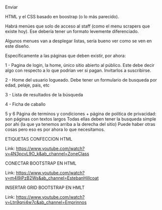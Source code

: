 Enviar

HTML y el CSS basado en boostrap (o lo más parecido).

Habrá menúes que solo de acceso al staff (como el menu scrapers que existe hoy). Ese debería tener un formato levemente diferenciado.

Algunos menues van a desplegar listas, sería bueno ver como se ven en este diseño.

Específicamente a las páginas que deben existir, por ahora:

1 - Pagina de login, la home, único sitio abierto al público. Este debe decir algo con respecto a lo que podrían ver si pagan. Invitarlos a suscribirse.

2 - Home del usuario logueado. Debe tener un formulario de busqueda por edad, pelaje, pais, etc

3 - Lista de resultados de la búsqueda

4 - Ficha de caballo

5 y 6 Página de terminos y condiciones + página de política de privacidad: son páginas con textos largos
Todas ellas deben tener la busqueda simple por ahi (la que ya tenemos arriba a la derecha del sitio)
Puede haber otras cosas pero eso es por ahora lo que necesitamos.


ETIQUETAS CONFECCION HTML 

Link: https://www.youtube.com/watch?v=4N3pcvL9O_k&ab_channel=ZoneClass


CONECTAR BOOTSTRAP EN HTML 

Link: https://www.youtube.com/watch?v=m4l9iPzB2Ws&ab_channel=EstebanHillcoat


INSERTAR GRID BOOTSTRAP EN HMLT

Link: https://www.youtube.com/watch?v=Ltn9qni4w7c&ab_channel=Emprinnos



